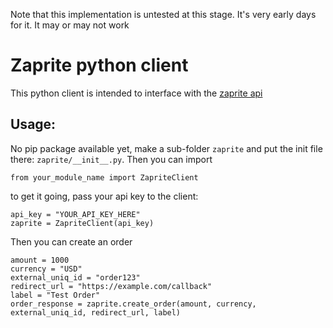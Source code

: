 Note that this implementation is untested at this stage. It's very early days for it. It may or may not work

# Zaprite python client

This python client is intended to interface with the <a href="https://api.zaprite.com/#overview">zaprite api</a>

## Usage:

No pip package available yet, make a sub-folder `zaprite` and put the init file there: `zaprite/__init__.py`.
Then you can import

`from your_module_name import ZapriteClient`

to get it going, pass your api key to the client:

```
api_key = "YOUR_API_KEY_HERE"
zaprite = ZapriteClient(api_key)
```

Then you can create an order

```
amount = 1000
currency = "USD"
external_uniq_id = "order123"
redirect_url = "https://example.com/callback"
label = "Test Order"
order_response = zaprite.create_order(amount, currency, external_uniq_id, redirect_url, label)
```


